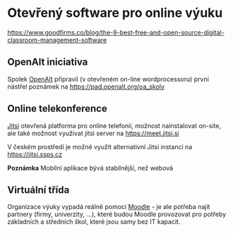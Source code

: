 # Otevřený software pro online výuku

https://www.goodfirms.co/blog/the-9-best-free-and-open-source-digital-classroom-management-software

## OpenAlt iniciativa

Spolek [OpenAlt](https://www.openalt.org/) připravil (v otevřeném on-line wordprocessoru) první nástřel poznámek na  https://pad.openalt.org/oa_skoly

## Online telekonference

[Jitsi](https://jitsi.org/) otevřená platforma pro online telefonii, možnost nainstalovat on-site, ale také možnost využívat jitsi server na https://meet.jitsi.si 

V českém prostředí je možné využít alternativní Jitsi instanci na https://jitsi.ssps.cz

**Poznámka** Mobilní aplikace bývá stabilnější, než webová

## Virtuální třída

Organizace výuky vypadá reálně pomocí [Moodle](https://moodle.org/) - je ale potřeba najít partnery (firmy, univerzity, ...), které budou Moodle provozovat pro potřeby základních a středních škol, které jsou samy bez IT kapacit.